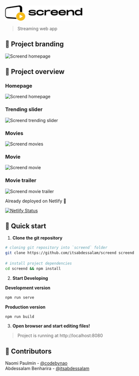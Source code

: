 <a href="https://screend.playgrnd.dev/"><img src="./src/assets/images/screend-black-full.png" width="250" alt="screend"></a>
> Streaming web app

## 🎨 Project branding

![Screend homepage](../screend/src/assets/images/overview/screend-branding.jpg)

## 👀 Project overview

### Homepage

![Screend homepage](../screend/src/assets/images/overview/screend-homepage.jpg)

### Trending slider

![Screend trending slider](../screend/src/assets/images/overview/screend-trending-slider.jpg)

### Movies

![Screend movies](../screend/src/assets/images/overview/screend-movies.jpg)

### Movie

![Screend movie](../screend/src/assets/images/overview/screend-movie.jpg)

### Movie trailer

![Screend movie trailer](../screend/src/assets/images/overview/screend-movie-trailer.jpg)

Already deployed on Netlify 🎉

[![Netlify Status](https://api.netlify.com/api/v1/badges/a9249554-2064-4986-a520-549e8949c49e/deploy-status)](https://screend.playgrnd.dev)


## 🚀 Quick start

1.  **Clone the git repository**

```bash
# cloning git repository into `screend` folder
git clone https://github.com/itsabdessalam/screend screend

# install project dependencies
cd screend && npm install
```

2.  **Start Developing**

**Development version**

```bash
npm run serve
```

**Production version**

```bash
npm run build
```

3.  **Open browser and start editing files!**

> Project is running at http://localhost:8080

## 👥 Contributors

Naomi Paulmin - [@codebynao](https://github.com/codebynao)  
Abdessalam Benharira - [@itsabdessalam](https://github.com/itsabdessalam)
